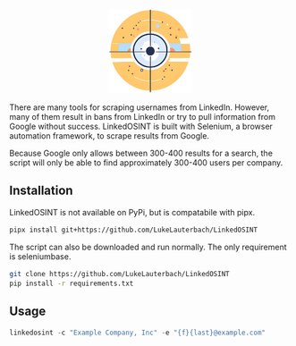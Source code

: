 <center><img src="icon.png" width="150" height="150" /></center>

There are many tools for scraping usernames from LinkedIn. However, many of them result in bans from LinkedIn or try to pull information from Google without success. LinkedOSINT is built with Selenium, a browser automation framework, to scrape results from Google.

Because Google only allows between 300-400 results for a search, the script will only be able to find approximately 300-400 users per company.

## Installation
LinkedOSINT is not available on PyPi, but is compatabile with pipx. 

```bash
pipx install git+https://github.com/LukeLauterbach/LinkedOSINT
```
The script can also be downloaded and run normally. The only requirement is seleniumbase.
```bash
git clone https://github.com/LukeLauterbach/LinkedOSINT
pip install -r requirements.txt
```
## Usage
```python
linkedosint -c "Example Company, Inc" -e "{f}{last}@example.com"
```